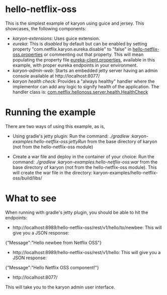 hello-netflix-oss
======

This is the simplest example of karyon using guice and jersey. This showcases, the following components:

* _karyon-extensions_: Uses guice extension.
* _eureka_: This is _disabled_ by default but can be enabled by setting property "com.netflix.karyon.eureka.disable" to "false"
 in [hello-netflix-oss.properties](https://github.com/Netflix/karyon/blob/master/karyon-examples/hello-netflix-oss/src/main/resources/hello-netflix-oss.properties) or commenting out that property. This will mean populating the property file
 [eureka-client.properties](https://github.com/Netflix/karyon/blob/master/karyon-examples/hello-netflix-oss/src/main/resources/eureka-client.properties), available in this example, with proper eureka endpoints in your environment.
* _karyon-admin-web_: Starts an embedded jetty server having an admin console available at http://localhost:8077/
* _karyon health check_: Provides a "always healthy" handler where the implementor can add any logic to signify health of
the application. The handler class is: [com.netflix.hellonoss.server.health.HealthCheck](https://github.com/Netflix/karyon/blob/master/karyon-examples/hello-netflix-oss/src/main/java/com/netflix/hellonoss/server/health/HealthCheck.java)

Running the example
===================

There are two ways of using this example, as is,

* Using gradle's jetty plugin: Run the command: _./gradlew :karyon-examples:hello-netflix-oss:jettyRun_ from the base
directory of karyon (not from the hello-netflix-oss module)

* Create a war file and deploy in the container of your choice: Run the command: _./gradlew :karyon-examples:hello-netflix-oss:war_ from the base
  directory of karyon (not from the hello-netflix-oss module). This will create the war file in
  the directory: karyon-examples/hello-netflix-oss/build/libs/


What to see
===========

When running with gradle's jetty plugin, you should be able to hit the endpoints:

* http://localhost:8989/hello-netflix-oss/rest/v1/hello/to/newbee: This will give you a JSON response:

{"Message":"Hello newbee from Netflix OSS"}

* http://localhost:8989/hello-netflix-oss/rest/v1/hello:  This will give you a JSON response:

{"Message":"Hello Netflix OSS component!"}

* http://localhost:8077/

This will take you to the karyon admin user interface.
